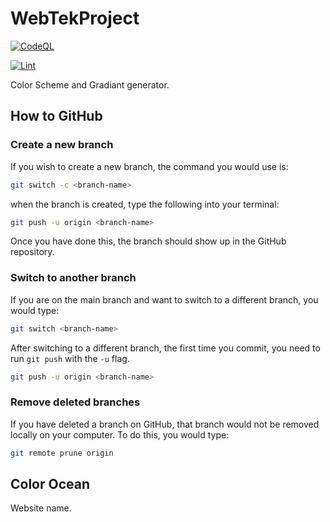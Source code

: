 # WebTekProject

[![CodeQL](https://github.com/TheFakeKiwi/WebTekProject/actions/workflows/codeql.yml/badge.svg)](https://github.com/TheFakeKiwi/WebTekProject/actions/workflows/codeql.yml)

[![Lint](https://github.com/TheFakeKiwi/WebTekProject/actions/workflows/lint.yml/badge.svg)](https://github.com/TheFakeKiwi/WebTekProject/actions/workflows/lint.yml)

Color Scheme and Gradiant generator.

## How to GitHub

### Create a new branch

If you wish to create a new branch, the command you would use is:

```bash
git switch -c <branch-name>
```

when the branch is created, type the following into your terminal:

```bash
git push -u origin <branch-name>
```

Once you have done this, the branch should show up in the GitHub repository.

### Switch to another branch

If you are on the main branch and want to switch to a different branch, you would type:

```bash
git switch <branch-name>
```

After switching to a different branch, the first time you commit, you need to run `git push` with the `-u` flag.

```bash
git push -u origin <branch-name>
```

### Remove deleted branches

If you have deleted a branch on GitHub, that branch would not be removed locally on your computer. To do this, you would type:

```bash
git remote prune origin
```

## Color Ocean

Website name.

